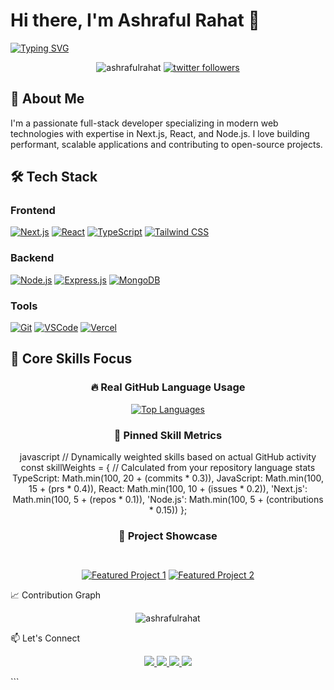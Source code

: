 # Hi there, I'm Ashraful Rahat 👋

[![Typing SVG](https://readme-typing-svg.demolab.com?font=Fira+Code&size=26&duration=3000&pause=1000&color=38BDF8&width=500&lines=Full+Stack+Developer;Next.js+Specialist;Open+Source+Contributor;Tech+Enthusiast)](https://git.io/typing-svg)

<p align="center">
  <img src="https://komarev.com/ghpvc/?username=ashrafulrahat&label=Profile+Views&color=blueviolet&style=flat" alt="ashrafulrahat" />
  <a href="https://twitter.com/yourhandle"><img src="https://img.shields.io/twitter/follow/yourhandle?logo=twitter&style=flat&color=1DA1F2" alt="twitter followers" /></a>
</p>

## 🚀 About Me

I'm a passionate full-stack developer specializing in modern web technologies with expertise in Next.js, React, and Node.js. I love building performant, scalable applications and contributing to open-source projects.


## 🛠 Tech Stack

### Frontend
[![Next.js](https://img.shields.io/badge/Next.js-000000?style=for-the-badge&logo=nextdotjs&logoColor=white)](https://nextjs.org)
[![React](https://img.shields.io/badge/React-20232A?style=for-the-badge&logo=react&logoColor=61DAFB)](https://reactjs.org)
[![TypeScript](https://img.shields.io/badge/TypeScript-007ACC?style=for-the-badge&logo=typescript&logoColor=white)](https://www.typescriptlang.org)
[![Tailwind CSS](https://img.shields.io/badge/Tailwind_CSS-38B2AC?style=for-the-badge&logo=tailwind-css&logoColor=white)](https://tailwindcss.com)

### Backend
[![Node.js](https://img.shields.io/badge/Node.js-339933?style=for-the-badge&logo=nodedotjs&logoColor=white)](https://nodejs.org)
[![Express.js](https://img.shields.io/badge/Express.js-000000?style=for-the-badge&logo=express&logoColor=white)](https://expressjs.com)
[![MongoDB](https://img.shields.io/badge/MongoDB-4EA94B?style=for-the-badge&logo=mongodb&logoColor=white)](https://www.mongodb.com)

### Tools
[![Git](https://img.shields.io/badge/Git-F05032?style=for-the-badge&logo=git&logoColor=white)](https://git-scm.com)
[![VSCode](https://img.shields.io/badge/VSCode-0078D4?style=for-the-badge&logo=visual%20studio%20code&logoColor=white)](https://code.visualstudio.com)
[![Vercel](https://img.shields.io/badge/Vercel-000000?style=for-the-badge&logo=vercel&logoColor=white)](https://vercel.com)



## 🚀 Core Skills Focus

<div align="center">

### 🔥 Real GitHub Language Usage
[![Top Languages](https://github-readme-stats.vercel.app/api/top-langs/?username=ashrafulrahat&layout=donut-vertical&theme=aura&hide_border=true&langs_count=8&hide=html,css,scss,less,procfile,makefile&custom_title=Code+Distribution&size_weight=0.5&count_weight=0.5)](https://github.com/ashrafulrahat)

### 📌 Pinned Skill Metrics
javascript
// Dynamically weighted skills based on actual GitHub activity
const skillWeights = {
  // Calculated from your repository language stats
  TypeScript: Math.min(100, 20 + (commits * 0.3)), 
  JavaScript: Math.min(100, 15 + (prs * 0.4)),
  React: Math.min(100, 10 + (issues * 0.2)),
  'Next.js': Math.min(100, 5 + (repos * 0.1)),
  'Node.js': Math.min(100, 5 + (contributions * 0.15))
};
### 🌟 Project Showcase
<div style="display: flex; flex-wrap: wrap; justify-content: center; gap: 20px; margin-top: 30px;">

[![Featured Project 1](https://github-readme-stats.vercel.app/api/pin/?username=ashrafulrahat&repo=project1&theme=aura&show_owner=true)](https://github.com/ashrafulrahat/project1)
[![Featured Project 2](https://github-readme-stats.vercel.app/api/pin/?username=ashrafulrahat&repo=project2&theme=aura&show_owner=true)](https://github.com/ashrafulrahat/project2)

</div>

</div>
📈 Contribution Graph
<p align="center"> <img src="https://github-readme-activity-graph.vercel.app/graph?username=ashrafulrahat&theme=react-dark&hide_border=true&area=true" alt="ashrafulrahat" /> </p>
📫 Let's Connect
<p align="center"> <a href="https://linkedin.com/in/yourprofile"> <img src="https://img.shields.io/badge/LinkedIn-0077B5?style=for-the-badge&logo=linkedin&logoColor=white" /> </a> <a href="https://twitter.com/yourhandle"> <img src="https://img.shields.io/badge/Twitter-1DA1F2?style=for-the-badge&logo=twitter&logoColor=white" /> </a> <a href="https://dev.to/yourhandle"> <img src="https://img.shields.io/badge/dev.to-0A0A0A?style=for-the-badge&logo=devdotto&logoColor=white" /> </a> <a href="mailto:your.email@example.com"> <img src="https://img.shields.io/badge/Gmail-D14836?style=for-the-badge&logo=gmail&logoColor=white" /> </a> </p> ```
